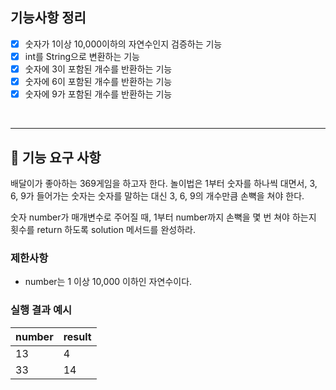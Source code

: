 ## 기능사항 정리
- [x] 숫자가 1이상 10,000이하의 자연수인지 검증하는 기능
- [x] int를 String으로 변환하는 기능
- [x] 숫자에 3이 포함된 개수를 반환하는 기능
- [x] 숫자에 6이 포함된 개수를 반환하는 기능
- [x] 숫자에 9가 포함된 개수를 반환하는 기능

<br>

---
## 🚀 기능 요구 사항

배달이가 좋아하는 369게임을 하고자 한다. 놀이법은 1부터 숫자를 하나씩 대면서, 3, 6, 9가 들어가는 숫자는 숫자를 말하는 대신 3, 6, 9의 개수만큼 손뼉을 쳐야 한다.

숫자 number가 매개변수로 주어질 때, 1부터 number까지 손뼉을 몇 번 쳐야 하는지 횟수를 return 하도록 solution 메서드를 완성하라.

### 제한사항

- number는 1 이상 10,000 이하인 자연수이다.

### 실행 결과 예시

| number | result |
| --- | --- |
| 13 | 4 |
| 33 | 14 |
